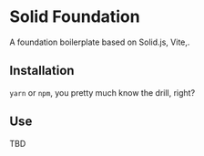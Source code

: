 # Solid Foundation
A foundation boilerplate based on Solid.js, Vite,.

## Installation

`yarn` or `npm`, you pretty much know the drill, right?

## Use

TBD
